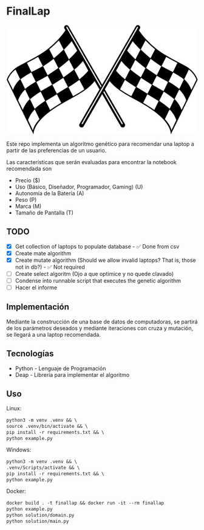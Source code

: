 # FinalLap
![Image of Final Lap](finallap.png)

Este repo implementa un algoritmo genético para recomendar una laptop a partir de las preferencias de un usuario.

Las características que serán evaluadas para encontrar la notebook recomendada son
- Precio ($)
- Uso (Básico, Diseñador, Programador, Gaming) (U)
- Autonomía de la Batería (A)
- Peso (P)
- Marca (M)
- Tamaño de Pantalla (T)

## TODO
- [x] Get collection of laptops to populate database - ✅ Done from csv
- [x] Create mate algorithm
- [x] Create mutate algorithm (Should we allow invalid laptops? That is, those not in db?) - ✅ Not required
- [ ] Create select algoritm (Ojo a que optimice y no quede clavado)
- [ ] Condense into runnable script that executes the genetic algorithm
- [ ] Hacer el informe

## Implementación

Mediante la construcción de una base de datos de computadoras,
se partirá de los parámetros deseados y mediante iteraciones con cruza y mutación, se llegará a una laptop recomendada.

## Tecnologías
- Python - Lenguaje de Programación
- Deap   - Librería para implementar el algoritmo

## Uso
Linux: 
```
python3 -m venv .venv && \
source .venv/bin/activate && \
pip install -r requirements.txt && \
python example.py
```
Windows: 
```
python3 -m venv .venv && \
.venv/Scripts/activate && \
pip install -r requirements.txt && \
python example.py
```
Docker:
```
docker build . -t finallap && docker run -it --rm finallap
python example.py
python solution/domain.py
python solution/main.py
```
